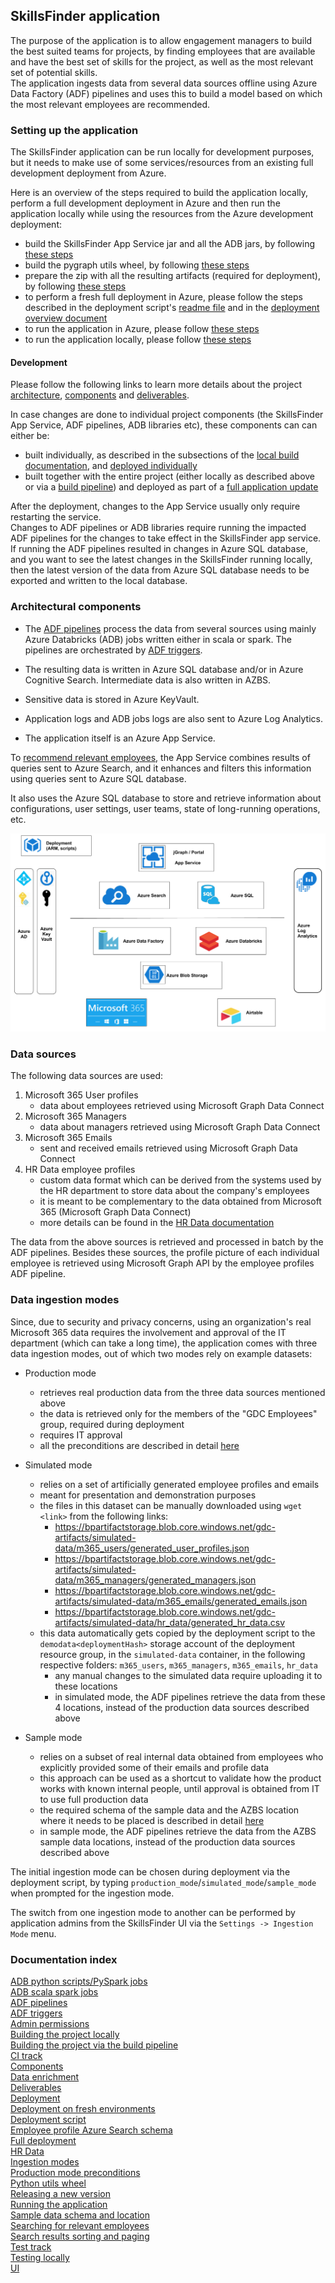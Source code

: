 ## SkillsFinder application

The purpose of the application is to allow engagement managers to build the best suited teams for projects, by finding
employees that are available and have the best set of skills for the project, as well as the most relevant set of potential skills.  
The application ingests data from several data sources offline using Azure Data Factory (ADF) pipelines and uses this
to build a model based on which the most relevant employees are recommended.

### Setting up the application

The SkillsFinder application can be run locally for development purposes, but it needs to make use of some
services/resources from an existing full development deployment from Azure.

Here is an overview of the steps required to build the application locally, perform a full development deployment in
Azure and then run the application locally while using the resources from the Azure development deployment:

- build the SkillsFinder App Service jar and all the ADB jars, by following [these steps](./deployment/README.MD#building-all-the-projects-jars-at-once)
- build the pygraph utils wheel, by following [these steps](./pygraph/azure_processing/pygraph_utils/README.md)
- prepare the zip with all the resulting artifacts (required for deployment), by following [these steps](./deployment/README.MD#building-the-artifacts-zip)
- to perform a fresh full deployment in Azure, please follow the steps described in the deployment script's [readme file](./deployment/arm/README.md)
  and in the [deployment overview document](./docs/SkillsFinderDeploymentOverview.MD)
- to run the application in Azure, please follow [these steps](./jgraph/core/README.MD#running-the-application-in-azure)
- to run the application locally, please follow [these steps](./jgraph/core/README.MD#running-the-application-locally)

#### Development

Please follow the following links to learn more details about the project [architecture](#architectural-components), 
[components](./deployment/README.MD#project-components) and [deliverables](./deployment/README.MD#project-deliverables).

In case changes are done to individual project components (the SkillsFinder App Service, ADF pipelines, ADB libraries etc),
these components can can either be:
- built individually, as described in the subsections of the [local build documentation](./deployment/README.MD#building-the-project-locally),
  and [deployed individually](./deployment/README.MD#deploying-individual-components)
- built together with the entire project (either locally as described above or via a [build pipeline](./docs/build_pipeline.md))
  and deployed as part of a [full application update](./deployment/README.MD#updating-app-release-version-over-existing-deployment)
  
After the deployment, changes to the App Service usually only require restarting the service.  
Changes to ADF pipelines or ADB libraries require running the impacted ADF pipelines for the changes to take effect in the SkillsFinder app service.  
If running the ADF pipelines resulted in changes in Azure SQL database, and you want to see the latest changes in the SkillsFinder
running locally, then the latest version of the data from Azure SQL database needs to be exported and written to the local database.

### Architectural components

- The [ADF pipelines](docs/AzureDataFactory.MD) process the data from several sources using mainly Azure Databricks (ADB) 
  jobs written either in scala or spark. The pipelines are orchestrated by [ADF triggers](docs/ADF_trigger_creation_policy.md).

- The resulting data is written in Azure SQL database and/or in Azure Cognitive Search. Intermediate data is also written in AZBS.  

- Sensitive data is stored in Azure KeyVault.  

- Application logs and ADB jobs logs are also sent to Azure Log Analytics.  

- The application itself is an Azure App Service.

To [recommend relevant employees](./docs/searching_for_relevant_employees.md), the App Service combines results of queries
sent to Azure Search, and it enhances and filters this information using queries sent to Azure SQL database.  

It also uses the Azure SQL database to store and retrieve information about configurations, user settings, user teams, 
state of long-running operations, etc.  

![Architecture Diagram](docs/imgs/skills-finder-high-level-architecture.png)

### Data sources

The following data sources are used:

1. Microsoft 365 User profiles
    - data about employees retrieved using Microsoft Graph Data Connect
2. Microsoft 365 Managers
    - data about managers retrieved using Microsoft Graph Data Connect
3. Microsoft 365 Emails
    - sent and received emails retrieved using Microsoft Graph Data Connect
4. HR Data employee profiles
    - custom data format which can be derived from the systems used by the HR department to store data about the company's employees
    - it is meant to be complementary to the data obtained from Microsoft 365 (Microsoft Graph Data Connect)
    - more details can be found in the [HR Data documentation](./docs/HR_Data.md)

The data from the above sources is retrieved and processed in batch by the ADF pipelines. Besides these sources, the
profile picture of each individual employee is retrieved using Microsoft Graph API by the employee profiles ADF pipeline.

### Data ingestion modes

Since, due to security and privacy concerns, using an organization's real Microsoft 365 data requires the involvement 
and approval of the IT department (which can take a long time), the application comes with three data ingestion modes, 
out of which two modes rely on example datasets:

- Production mode
  - retrieves real production data from the three data sources mentioned above
  - the data is retrieved only for the members of the "GDC Employees" group, required during deployment
  - requires IT approval
  - all the preconditions are described in detail [here](./docs/AdminPermissions.MD)

- Simulated mode
  - relies on a set of artificially generated employee profiles and emails
  - meant for presentation and demonstration purposes
  - the files in this dataset can be manually downloaded using `wget <link>` from the following links:
    - https://bpartifactstorage.blob.core.windows.net/gdc-artifacts/simulated-data/m365_users/generated_user_profiles.json
    - https://bpartifactstorage.blob.core.windows.net/gdc-artifacts/simulated-data/m365_managers/generated_managers.json
    - https://bpartifactstorage.blob.core.windows.net/gdc-artifacts/simulated-data/m365_emails/generated_emails.json
    - https://bpartifactstorage.blob.core.windows.net/gdc-artifacts/simulated-data/hr_data/generated_hr_data.csv
  - this data automatically gets copied by the deployment script to the `demodata<deploymentHash>` storage account
    of the deployment resource group, in the `simulated-data` container, in the following respective folders:
    `m365_users`, `m365_managers`, `m365_emails`, `hr_data`
    - any manual changes to the simulated data require uploading it to these locations
    - in simulated mode, the ADF pipelines retrieve the data from these 4 locations, instead of the production data sources described above

- Sample mode
  - relies on a subset of real internal data obtained from employees who explicitly provided some of their emails and profile data
  - this approach can be used as a shortcut to validate how the product works with known internal people, until approval is obtained from IT to use full production data
  - the required schema of the sample data and the AZBS location where it needs to be placed is described in detail [here](./docs/InputSampleData.MD)
  - in sample mode, the ADF pipelines retrieve the data from the AZBS sample data locations, instead of the production data sources described above

The initial ingestion mode can be chosen during deployment via the deployment script, 
by typing `production_mode`/`simulated_mode`/`sample_mode` when prompted for the ingestion mode.

The switch from one ingestion mode to another can be performed by application admins from the SkillsFinder UI via 
the `Settings -> Ingestion Mode` menu.

### Documentation index

[ADB python scripts/PySpark jobs](./pygraph/azure_processing/README.md)  
[ADB scala spark jobs](./docs/ADBScalaJobsParameters.MD)  
[ADF pipelines](./docs/AzureDataFactory.MD)  
[ADF triggers](./docs/ADF_trigger_creation_policy.md)  
[Admin permissions](./docs/AdminPermissions.MD)  
[Building the project locally](./deployment/README.MD#building-the-project-locally)  
[Building the project via the build pipeline](./docs/build_pipeline.md)  
[CI track](./docs/build_pipeline.md)  
[Components](./deployment/README.MD#project-components)  
[Data enrichment](./docs/enrichment_pipelines.md)  
[Deliverables](./deployment/README.MD#project-deliverables)  
[Deployment](./deployment/README.MD#deployment)  
[Deployment on fresh environments](./docs/SkillsFinderDeploymentOverview.MD)  
[Deployment script](./deployment/arm/README.md)  
[Employee profile Azure Search schema](./docs/Employee_profile_schema_example.md)  
[Full deployment](./docs/SkillsFinderDeploymentOverview.MD)  
[HR Data](./docs/HR_Data.md)  
[Ingestion modes](#data-ingestion-modes)  
[Production mode preconditions](./docs/AdminPermissions.MD)  
[Python utils wheel](./pygraph/azure_processing/pygraph_utils/README.md)  
[Releasing a new version](./jgraph/README.md)  
[Running the application](./jgraph/core/README.MD)  
[Sample data schema and location](./docs/InputSampleData.MD)  
[Searching for relevant employees](./docs/searching_for_relevant_employees.md)  
[Search results sorting and paging](./docs/SearchResultsSortingAndPaging.MD)  
[Test track](./docs/test_track.md)  
[Testing locally](./jgraph/core/README.MD#running-the-tests-locally)  
[UI](./jgraph/ui/README.md)  